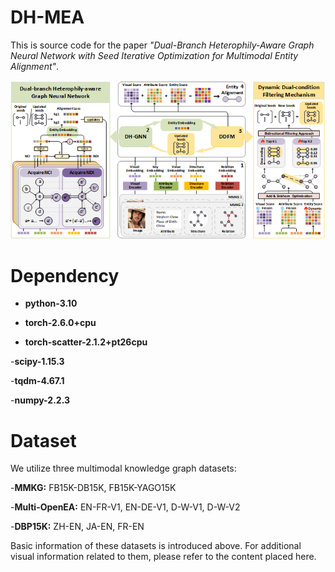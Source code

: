 # DH-MEA  

This is source code for the paper *"Dual-Branch Heterophily-Aware Graph Neural Network with Seed Iterative Optimization for Multimodal Entity Alignment"*.  

![The Proposed DH-MEA Framework](image/framework.png)

# Dependency

- **python-3.10**

- **torch-2.6.0+cpu**

- **torch-scatter-2.1.2+pt26cpu**

-**scipy-1.15.3**

-**tqdm-4.67.1**

-**numpy-2.2.3**

# Dataset

We utilize three multimodal knowledge graph datasets:

-**MMKG:** FB15K-DB15K, FB15K-YAGO15K

-**Multi-OpenEA:** EN-FR-V1, EN-DE-V1, D-W-V1, D-W-V2

-**DBP15K:** ZH-EN, JA-EN, FR-EN

Basic information of these datasets is introduced above. For additional visual information related to them, please refer to the content placed here.
